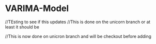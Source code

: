 # VARIMA-Model
//TEsting to see if this updates
//This is done on the unicorn branch or at least it should be

//This is now done on unicron branch and will be checkout before adding
